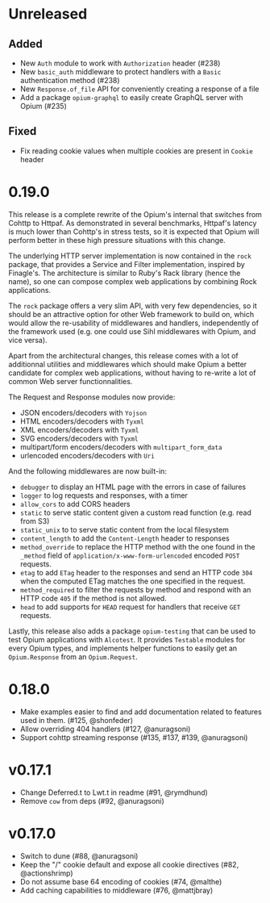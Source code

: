 # Unreleased

## Added

- New `Auth` module to work with `Authorization` header (#238)
- New `basic_auth` middleware to protect handlers with a `Basic` authentication method (#238)
- New `Response.of_file` API for conveniently creating a response of a file
- Add a package `opium-graphql` to easily create GraphQL server with Opium (#235)

## Fixed

- Fix reading cookie values when multiple cookies are present in `Cookie` header

# 0.19.0

This release is a complete rewrite of the Opium's internal that switches from Cohttp to Httpaf.
As demonstrated in several benchmarks, Httpaf's latency is much lower than Cohttp's in stress tests, so it is expected that Opium will perform better in these high pressure situations with this change.

The underlying HTTP server implementation is now contained in the `rock` package, that provides a Service and Filter implementation, inspired by Finagle's. The architecture is similar to Ruby's Rack library (hence the name), so one can compose complex web applications by combining Rock applications.

The `rock` package offers a very slim API, with very few dependencies, so it should be an attractive option for other Web framework to build on, which would allow the re-usability of middlewares and handlers, independently of the framework used (e.g. one could use Sihl middlewares with Opium, and vice versa).

Apart from the architectural changes, this release comes with a lot of additionnal utilities and middlewares which should make Opium a better candidate for complex web applications, without having to re-write a lot of common Web server functionnalities.

The Request and Response modules now provide:

- JSON encoders/decoders with `Yojson`
- HTML encoders/decoders with `Tyxml`
- XML encoders/decoders with `Tyxml`
- SVG encoders/decoders with `Tyxml`
- multipart/form encoders/decoders with `multipart_form_data`
- urlencoded encoders/decoders with `Uri`

And the following middlewares are now built-in:

- `debugger` to display an HTML page with the errors in case of failures
- `logger` to log requests and responses, with a timer
- `allow_cors` to add CORS headers
- `static` to serve static content given a custom read function (e.g. read from S3)
- `static_unix` to to serve static content from the local filesystem
- `content_length` to add the `Content-Length` header to responses
- `method_override` to replace the HTTP method with the one found in the `_method` field of `application/x-www-form-urlencoded` encoded `POST` requests.
- `etag` to add `ETag` header to the responses and send an HTTP code `304` when the computed ETag matches the one specified in the request.
- `method_required` to filter the requests by method and respond with an HTTP code `405` if the method is not allowed.
- `head` to add supports for `HEAD` request for handlers that receive `GET` requests.

Lastly, this release also adds a package `opium-testing` that can be used to test Opium applications with `Alcotest`. It provides `Testable` modules for every Opium types, and implements helper functions to easily get an `Opium.Response` from an `Opium.Request`.

# 0.18.0

* Make examples easier to find and add documentation related to features used in them. (#125, @shonfeder)
* Allow overriding 404 handlers (#127, @anuragsoni)
* Support cohttp streaming response (#135, #137, #139, @anuragsoni)

# v0.17.1

* Change Deferred.t to Lwt.t in readme (#91, @rymdhund)
* Remove `cow` from deps (#92, @anuragsoni)

# v0.17.0

* Switch to dune (#88, @anuragsoni)
* Keep the "/" cookie default and expose all cookie directives (#82, @actionshrimp)
* Do not assume base 64 encoding of cookies (#74, @malthe)
* Add caching capabilities to middleware (#76, @mattjbray)

